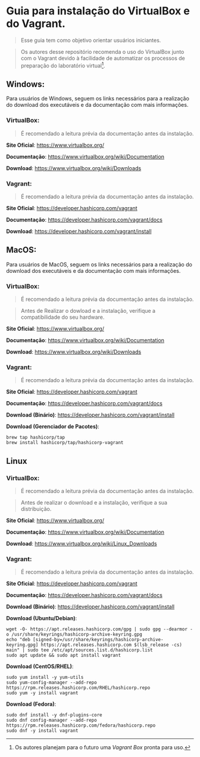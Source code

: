 # Guia para instalação do VirtualBox e do Vagrant.

> Esse guia tem como objetivo orientar usuários iniciantes.

> Os autores desse repositório recomenda o uso do VirtualBox junto com o Vagrant devido à facilidade de automatizar os processos de preparação do laboratório virtual[^1].

## Windows:

Para usuários de Windows, seguem os links necessários para a realização do download dos executáveis e da documentação com mais informações.

### VirtualBox:

> É recomendado a leitura prévia da documentação antes da instalação.

**Site Oficial**: https://www.virtualbox.org/

**Documentação**: https://www.virtualbox.org/wiki/Documentation

**Download**: https://www.virtualbox.org/wiki/Downloads


### Vagrant:

> É recomendado a leitura prévia da documentação antes da instalação.

**Site Oficial**: https://developer.hashicorp.com/vagrant

**Documentação**: https://developer.hashicorp.com/vagrant/docs

**Download**: https://developer.hashicorp.com/vagrant/install


## MacOS:

Para usuários de MacOS, seguem os links necessários para a realização do download dos executáveis e da documentação com mais informações.

### VirtualBox:

> É recomendado a leitura prévia da documentação antes da instalação.

> Antes de Realizar o dowload e a instalação, verifique a compatibilidade do seu hardware.

**Site Oficial**: https://www.virtualbox.org/

**Documentação**: https://www.virtualbox.org/wiki/Documentation

**Download**: https://www.virtualbox.org/wiki/Downloads


### Vagrant:

> É recomendado a leitura prévia da documentação antes da instalação.

**Site Oficial**: https://developer.hashicorp.com/vagrant

**Documentação**: https://developer.hashicorp.com/vagrant/docs

**Download (Binário)**: https://developer.hashicorp.com/vagrant/install 

**Download (Gerenciador de Pacotes)**:
```
brew tap hashicorp/tap
brew install hashicorp/tap/hashicorp-vagrant
```

## Linux

### VirtualBox:

> É recomendado a leitura prévia da documentação antes da instalação.

> Antes de realizar o download e a instalação, verifique a sua distribuição.

**Site Oficial**: https://www.virtualbox.org/

**Documentação**: https://www.virtualbox.org/wiki/Documentation

**Download**: https://www.virtualbox.org/wiki/Linux_Downloads

### Vagrant:

> É recomendado a leitura prévia da documentação antes da instalação.

**Site Oficial**: https://developer.hashicorp.com/vagrant

**Documentação**: https://developer.hashicorp.com/vagrant/docs

**Download (Binário)**: https://developer.hashicorp.com/vagrant/install

**Download (Ubuntu/Debian)**:

```
wget -O- https://apt.releases.hashicorp.com/gpg | sudo gpg --dearmor -o /usr/share/keyrings/hashicorp-archive-keyring.gpg
echo "deb [signed-by=/usr/share/keyrings/hashicorp-archive-keyring.gpg] https://apt.releases.hashicorp.com $(lsb_release -cs) main" | sudo tee /etc/apt/sources.list.d/hashicorp.list
sudo apt update && sudo apt install vagrant
```

**Download (CentOS/RHEL)**:

```
sudo yum install -y yum-utils
sudo yum-config-manager --add-repo https://rpm.releases.hashicorp.com/RHEL/hashicorp.repo
sudo yum -y install vagrant
```

**Download (Fedora)**:

```
sudo dnf install -y dnf-plugins-core
sudo dnf config-manager --add-repo https://rpm.releases.hashicorp.com/fedora/hashicorp.repo
sudo dnf -y install vagrant
```

[^1]: Os autores planejam para o futuro uma *Vagrant Box* pronta para uso.
